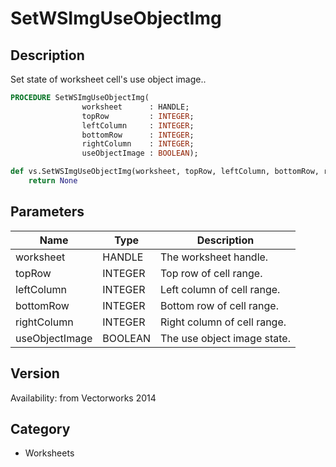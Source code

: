 # SetWSImgUseObjectImg

## Description
Set state of worksheet cell's use object image..

```pascal
PROCEDURE SetWSImgUseObjectImg(
				worksheet      : HANDLE;
				topRow         : INTEGER;
				leftColumn     : INTEGER;
				bottomRow      : INTEGER;
				rightColumn    : INTEGER;
				useObjectImage : BOOLEAN);
```

```python
def vs.SetWSImgUseObjectImg(worksheet, topRow, leftColumn, bottomRow, rightColumn, useObjectImage):
    return None
```

## Parameters
|Name|Type|Description|
|---|---|---|
|worksheet|HANDLE|The worksheet handle.|
|topRow|INTEGER|Top row of cell range.|
|leftColumn|INTEGER|Left column of cell range.|
|bottomRow|INTEGER|Bottom row of cell range.|
|rightColumn|INTEGER|Right column of cell range.|
|useObjectImage|BOOLEAN|The use object image state.|

## Version
Availability: from Vectorworks 2014

## Category
* Worksheets

